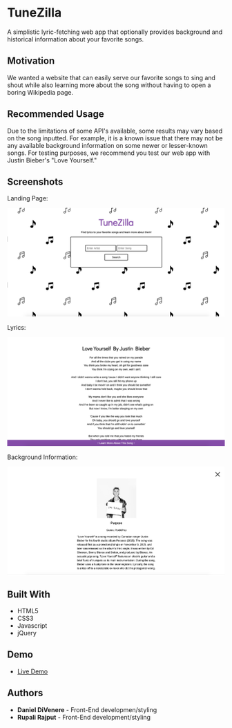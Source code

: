 # TuneZilla

A simplistic lyric-fetching web app that optionally provides background and historical information about your favorite songs.

## Motivation

We wanted a website that can easily serve our favorite songs to sing and shout while also learning more about the song without having to open a boring Wikipedia page.

## Recommended Usage

Due to the limitations of some API's available, some results may vary based on the song inputted. For example, it is a known issue that there may not be any available background information on some newer or lesser-known songs. For testing purposes, we recommend you test our web app with Justin Bieber's "Love Yourself."

## Screenshots
Landing Page:

![landing page](screenshots/landing.png)

Lyrics:

![lyrics](screenshots/lyrics.png)

Background Information:

![info](screenshots/info.png)

## Built With

* HTML5
* CSS3
* Javascript
* jQuery

## Demo

- [Live Demo](https://dannydi12.github.io/tunezilla/)

## Authors

* **Daniel DiVenere** - Front-End developmen/styling
* **Rupali Rajput** - Front-End development/styling
